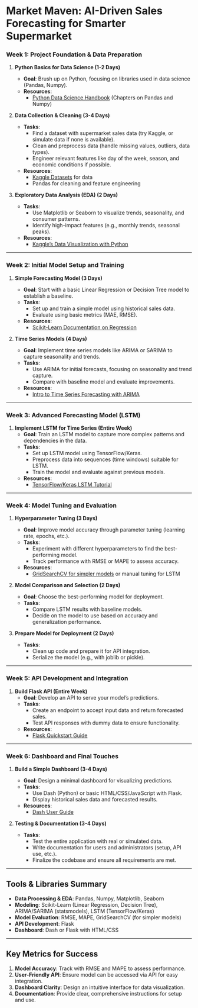 # Market Maven: AI-Driven Sales Forecasting for Smarter Supermarket

<!-- ## Project Timeline: 45 Days-->

### Week 1: Project Foundation & Data Preparation

1. **Python Basics for Data Science (1-2 Days)**
   - **Goal**: Brush up on Python, focusing on libraries used in data science (Pandas, Numpy).
   - **Resources**:
      - [Python Data Science Handbook](https://jakevdp.github.io/PythonDataScienceHandbook/) (Chapters on Pandas and Numpy)

2. **Data Collection & Cleaning (3-4 Days)**
   - **Tasks**:
      - Find a dataset with supermarket sales data (try Kaggle, or simulate data if none is available).
      - Clean and preprocess data (handle missing values, outliers, data types).
      - Engineer relevant features like day of the week, season, and economic conditions if possible.
   - **Resources**:
      - [Kaggle Datasets](https://www.kaggle.com/datasets) for data
      - Pandas for cleaning and feature engineering

3. **Exploratory Data Analysis (EDA) (2 Days)**
   - **Tasks**:
      - Use Matplotlib or Seaborn to visualize trends, seasonality, and consumer patterns.
      - Identify high-impact features (e.g., monthly trends, seasonal peaks).
   - **Resources**:
      - [Kaggle’s Data Visualization with Python](https://www.kaggle.com/learn/data-visualization)

---

### Week 2: Initial Model Setup and Training

1. **Simple Forecasting Model (3 Days)**
   - **Goal**: Start with a basic Linear Regression or Decision Tree model to establish a baseline.
   - **Tasks**:
      - Set up and train a simple model using historical sales data.
      - Evaluate using basic metrics (MAE, RMSE).
   - **Resources**:
      - [Scikit-Learn Documentation on Regression](https://scikit-learn.org/stable/supervised_learning.html)

2. **Time Series Models (4 Days)**
   - **Goal**: Implement time series models like ARIMA or SARIMA to capture seasonality and trends.
   - **Tasks**:
      - Use ARIMA for initial forecasts, focusing on seasonality and trend capture.
      - Compare with baseline model and evaluate improvements.
   - **Resources**:
      - [Intro to Time Series Forecasting with ARIMA](https://towardsdatascience.com/time-series-forecasting-with-arima-7f221e9eee06)

---

### Week 3: Advanced Forecasting Model (LSTM)

1. **Implement LSTM for Time Series (Entire Week)**
   - **Goal**: Train an LSTM model to capture more complex patterns and dependencies in the data.
   - **Tasks**:
      - Set up LSTM model using TensorFlow/Keras.
      - Preprocess data into sequences (time windows) suitable for LSTM.
      - Train the model and evaluate against previous models.
   - **Resources**:
      - [TensorFlow/Keras LSTM Tutorial](https://www.tensorflow.org/tutorials/structured_data/time_series)

---

### Week 4: Model Tuning and Evaluation

1. **Hyperparameter Tuning (3 Days)**
   - **Goal**: Improve model accuracy through parameter tuning (learning rate, epochs, etc.).
   - **Tasks**:
      - Experiment with different hyperparameters to find the best-performing model.
      - Track performance with RMSE or MAPE to assess accuracy.
   - **Resources**:
      - [GridSearchCV for simpler models](https://scikit-learn.org/stable/modules/generated/sklearn.model_selection.GridSearchCV.html) or manual tuning for LSTM

2. **Model Comparison and Selection (2 Days)**
   - **Goal**: Choose the best-performing model for deployment.
   - **Tasks**:
      - Compare LSTM results with baseline models.
      - Decide on the model to use based on accuracy and generalization performance.

3. **Prepare Model for Deployment (2 Days)**
   - **Tasks**:
      - Clean up code and prepare it for API integration.
      - Serialize the model (e.g., with joblib or pickle).

---

### Week 5: API Development and Integration

1. **Build Flask API (Entire Week)**
   - **Goal**: Develop an API to serve your model’s predictions.
   - **Tasks**:
      - Create an endpoint to accept input data and return forecasted sales.
      - Test API responses with dummy data to ensure functionality.
   - **Resources**:
      - [Flask Quickstart Guide](https://flask.palletsprojects.com/en/2.0.x/quickstart/)

---

### Week 6: Dashboard and Final Touches

1. **Build a Simple Dashboard (3-4 Days)**
   - **Goal**: Design a minimal dashboard for visualizing predictions.
   - **Tasks**:
      - Use Dash (Python) or basic HTML/CSS/JavaScript with Flask.
      - Display historical sales data and forecasted results.
   - **Resources**:
      - [Dash User Guide](https://dash.plotly.com/introduction)

2. **Testing & Documentation (3-4 Days)**
   - **Tasks**:
      - Test the entire application with real or simulated data.
      - Write documentation for users and administrators (setup, API use, etc.).
      - Finalize the codebase and ensure all requirements are met.

---

## Tools & Libraries Summary

- **Data Processing & EDA**: Pandas, Numpy, Matplotlib, Seaborn
- **Modeling**: Scikit-Learn (Linear Regression, Decision Tree), ARIMA/SARIMA (statsmodels), LSTM (TensorFlow/Keras)
- **Model Evaluation**: RMSE, MAPE, GridSearchCV (for simpler models)
- **API Development**: Flask
- **Dashboard**: Dash or Flask with HTML/CSS

---

## Key Metrics for Success
1. **Model Accuracy**: Track with RMSE and MAPE to assess performance.
2. **User-Friendly API**: Ensure model can be accessed via API for easy integration.
3. **Dashboard Clarity**: Design an intuitive interface for data visualization.
4. **Documentation**: Provide clear, comprehensive instructions for setup and use.



